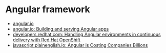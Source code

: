 # Angular framework
- [angular.io](https://angular.io/)
- [angular.io: Building and serving Angular apps](https://angular.io/guide/build)
- [developers.redhat.com: Handling Angular environments in continuous delivery with Red Hat OpenShift](https://developers.redhat.com/blog/2019/11/27/handling-angular-environments-in-continuous-delivery-with-red-hat-openshift/)
- [javascript.plainenglish.io: Angular is Costing Companies Billions](https://javascript.plainenglish.io/enough-why-its-time-to-rip-out-angular-7d831802c8a2)
